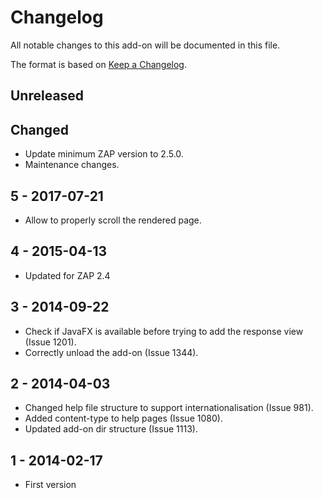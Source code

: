 # Changelog
All notable changes to this add-on will be documented in this file.

The format is based on [Keep a Changelog](https://keepachangelog.com/en/1.0.0/).

## Unreleased

## Changed
- Update minimum ZAP version to 2.5.0.
- Maintenance changes.

## 5 - 2017-07-21

- Allow to properly scroll the rendered page.

## 4 - 2015-04-13

- Updated for ZAP 2.4

## 3 - 2014-09-22

- Check if JavaFX is available before trying to add the response view (Issue 1201).
- Correctly unload the add-on (Issue 1344).

## 2 - 2014-04-03

- Changed help file structure to support internationalisation (Issue 981).
- Added content-type to help pages (Issue 1080).
- Updated add-on dir structure (Issue 1113).

## 1 - 2014-02-17

- First version


